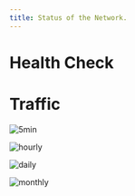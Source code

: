 ```yaml
---
title: Status of the Network.
--- 
```


# Health Check

<object type="text/plain" data ="/status.html" ></object>

# Traffic

![5min](/five.png)

![hourly](/hourly.png)

![daily](/daily.png)

![monthly](/monthly.png)


